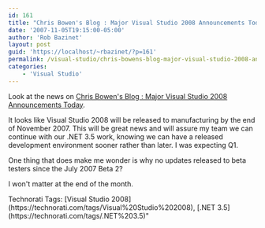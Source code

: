 ```yaml
---
id: 161
title: "Chris Bowen's Blog : Major Visual Studio 2008 Announcements Today"
date: '2007-11-05T19:15:00-05:00'
author: 'Rob Bazinet'
layout: post
guid: 'https://localhost/~rbazinet/?p=161'
permalink: /visual-studio/chris-bowens-blog-major-visual-studio-2008-announcements-today/
categories:
    - 'Visual Studio'
---
```

Look at the news on [Chris Bowen's Blog : Major Visual Studio 2008 Announcements Today](https://blogs.msdn.com/cbowen/archive/2007/11/05/major-visual-studio-2008-announcements-today.aspx).

It looks like Visual Studio 2008 will be released to manufacturing by the end of November 2007. This will be great news and will assure my team we can continue with our .NET 3.5 work, knowing we can have a released development environment sooner rather than later. I was expecting Q1.

One thing that does make me wonder is why no updates released to beta testers since the July 2007 Beta 2?

I won't matter at the end of the month.

<div class="wlWriterSmartContent" style="display:inline;margin:0;padding:0;">Technorati Tags: [Visual Studio 2008](https://technorati.com/tags/Visual%20Studio%202008), [.NET 3.5](https://technorati.com/tags/.NET%203.5)</div>"